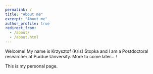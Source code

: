```yaml
---
permalink: /
title: "About me"
excerpt: "About me"
author_profile: true
redirect_from: 
  - /about/
  - /about.html
---
```


Welcome! My name is Krzysztof (Kris) Stopka and I am a Postdoctoral researcher at Purdue University. More to come later... !

This is my personal page.

